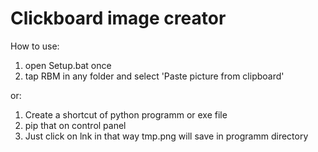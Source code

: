 # Clickboard image creator
How to use:

1. open Setup.bat once
2. tap RBM in any folder and select 'Paste picture from clipboard'

or:

1. Сreate a shortcut of python programm or exe file
2. pip that on control panel
3. Just click on lnk
in that way tmp.png will save in programm directory